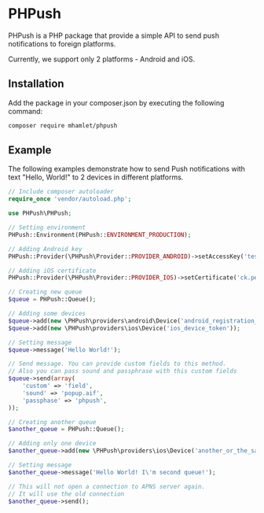 PHPush
======

PHPush is a PHP package that provide a simple API to send push notifications to foreign platforms.

Currently, we support only 2 platforms - Android and iOS.

Installation
-----------
Add the package in your composer.json by executing the following command:

```bash
composer require mhamlet/phpush
```

Example
-----------

The following examples demonstrate how to send Push notifications with text "Hello, World!" to 2 devices in different platforms.

```php
// Include composer autoloader
require_once 'vendor/autoload.php';

use PHPush\PHPush;

// Setting environment
PHPush::Environment(PHPush::ENVIRONMENT_PRODUCTION);

// Adding Android key
PHPush::Provider(\PHPush\Provider::PROVIDER_ANDROID)->setAccessKey('test');

// Adding iOS certificate
PHPush::Provider(\PHPush\Provider::PROVIDER_IOS)->setCertificate('ck.pem');

// Creating new queue
$queue = PHPush::Queue();

// Adding some devices
$queue->add(new \PHPush\providers\android\Device('android_registration_id'));
$queue->add(new \PHPush\providers\ios\Device('ios_device_token'));

// Setting message
$queue->message('Hello World!');

// Send message. You can provide custom fields to this method.
// Also you can pass sound and passphrase with this custom fields
$queue->send(array(
    'custom' => 'field',
    'sound' => 'popup.aif',
    'passphase' => 'phpush',
));

// Creating another queue
$another_queue = PHPush::Queue();

// Adding only one device
$another_queue->add(new \PHPush\providers\ios\Device('another_or_the_same_ios_device_token'));

// Setting message
$another_queue->message('Hello World! I\'m second queue!');

// This will not open a connection to APNS server again.
// It will use the old connection
$another_queue->send();
